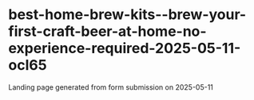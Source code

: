 # best-home-brew-kits--brew-your-first-craft-beer-at-home-no-experience-required-2025-05-11-ocl65
Landing page generated from form submission on 2025-05-11
